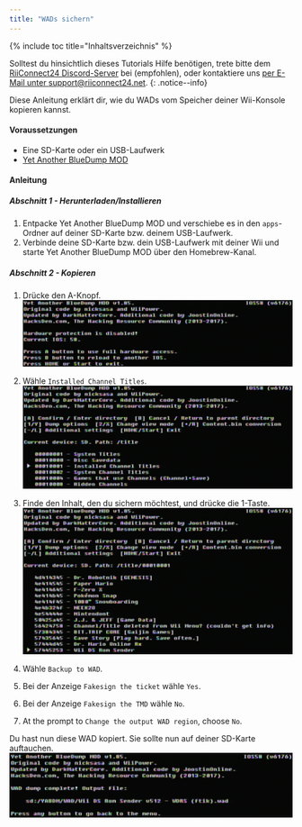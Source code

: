 ```yaml
---
title: "WADs sichern"
---
```


{% include toc title="Inhaltsverzeichnis" %}

Solltest du hinsichtlich dieses Tutorials Hilfe benötigen, trete bitte dem [RiiConnect24 Discord-Server](https://discord.gg/b4Y7jfD) bei (empfohlen), oder kontaktiere uns [per E-Mail unter support@riiconnect24.net](mailto:support@riiconnect24.net).
{: .notice--info}

Diese Anleitung erklärt dir, wie du WADs vom Speicher deiner Wii-Konsole kopieren kannst.

#### Voraussetzungen
* Eine SD-Karte oder ein USB-Laufwerk
* [Yet Another BlueDump MOD](/assets/files/YABDM.zip)

#### Anleitung
##### Abschnitt 1 - Herunterladen/Installieren

1. Entpacke Yet Another BlueDump MOD und verschiebe es in den `apps`-Ordner auf deiner SD-Karte bzw. deinem USB-Laufwerk.
2. Verbinde deine SD-Karte bzw. dein USB-Laufwerk mit deiner Wii und starte Yet Another BlueDump MOD über den Homebrew-Kanal.

##### Abschnitt 2 - Kopieren
1. Drücke den A-Knopf.![Press A](/images/DumpWADS/2.png)

2. Wähle `Installed Channel Titles`. ![Installed Channel Titles](/images/DumpWADS/3.png)

3. Finde den Inhalt, den du sichern möchtest, und drücke die 1-Taste. ![Find channel](/images/DumpWADS/4.png)

4. Wähle `Backup to WAD`.
5. Bei der Anzeige `Fakesign the ticket` wähle `Yes`.
6. Bei der Anzeige `Fakesign the TMD` wähle `No`.
7. At the prompt to `Change the output WAD region`, choose `No`.

Du hast nun diese WAD kopiert. Sie sollte nun auf deiner SD-Karte auftauchen. ![Done](/images/DumpWADS/5.png)
